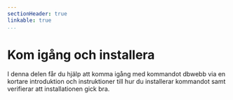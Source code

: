 ```yaml
---
sectionHeader: true
linkable: true
...
```

Kom igång och installera
======================================

I denna delen får du hjälp att komma igång med kommandot dbwebb via en kortare introduktion och instruktioner till hur du installerar kommandot samt verifierar att installationen gick bra.
